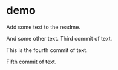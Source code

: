 # demo

Add some text to the readme.

And some other text.
Third commit of text.


This is the fourth commit of text.

Fifth commit of text.